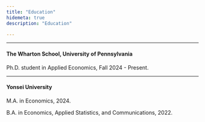 ```yaml
---
title: "Education"
hidemeta: true
description: "Education"

---
```


---

#### The Wharton School, University of Pennsylvania

Ph.D. student in Applied Economics, Fall 2024 - Present.

---

#### Yonsei University

M.A. in Economics, 2024.

B.A. in Economics, Applied Statistics, and Communications, 2022.



